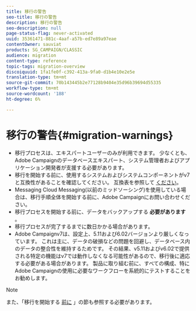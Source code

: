 ```yaml
---
title: 移行の警告
seo-title: 移行の警告
description: 移行の警告
seo-description: null
page-status-flag: never-activated
uuid: 35361471-881c-4aaf-a57b-ed7e89a97eae
contentOwner: sauviat
products: SG_CAMPAIGN/CLASSIC
audience: migration
content-type: reference
topic-tags: migration-overview
discoiquuid: 1fa1fe0f-c392-413a-9fa0-d1b4e10e2e5e
translation-type: tm+mt
source-git-commit: 70b143445b2e77128b9404e35d96b39694d55335
workflow-type: tm+mt
source-wordcount: '188'
ht-degree: 6%

---
```



# 移行の警告{#migration-warnings}

* 移行プロセスは、エキスパートユーザーのみが利用できます。 少なくとも、Adobe Campaignのデータベースエキスパート、システム管理者およびアプリケーション開発者が支援する必要があります。
* 移行を開始する前に、使用するシステムおよびシステムコンポーネントがv7と互換性があることを確認してください。 互換表を参照して [ください](https://helpx.adobe.com/jp/campaign/kb/compatibility-matrix.html)。
* Messaging Cloud Messaging(以前のミッドソーシング)を使用している場合は、移行手順全体を開始する前に、Adobe Campaignにお問い合わせください。
* 移行プロセスを開始する前に、データをバックアップする **必要があります** 。
* 移行プロセスが完了するまでに数日かかる場合があります。
* Adobe Campaignv7は、設定上、5.11および6.02バージョンより厳しくなっています。 これは主に、データの破損などの問題を回避し、データベース内のデータの整合性を維持するためです。 その結果、v5.11およびv6.02で提供される特定の機能はv7では動作しなくなる可能性があるので、移行後に適応する必要がある場合があります。 製品に取り組む前に、すべての構成、特にAdobe Campaignの使用に必要なワークフローを系統的にテストすることをお勧めします。

>[!NOTE]
>
>また、「移行を開始する [前に](../../migration/using/before-starting-migration.md) 」の節も参照する必要があります。

